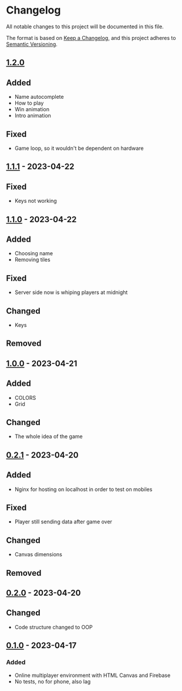 # Changelog

All notable changes to this project will be documented in this file.

The format is based on [Keep a Changelog](https://keepachangelog.com/en/1.0.0/),
and this project adheres to [Semantic Versioning](https://semver.org/spec/v2.0.0.html).

## [1.2.0]

## Added

-   Name autocomplete
-   How to play
-   Win animation
-   Intro animation

## Fixed

-   Game loop, so it wouldn't be dependent on hardware

## [1.1.1] - 2023-04-22

## Fixed

-   Keys not working

## [1.1.0] - 2023-04-22

## Added

-   Choosing name
-   Removing tiles

## Fixed

-   Server side now is whiping players at midnight

## Changed

-   Keys

## Removed

## [1.0.0] - 2023-04-21

## Added

-   COLORS
-   Grid

## Changed

-   The whole idea of the game

## [0.2.1] - 2023-04-20

## Added

-   Nginx for hosting on localhost in order to test on mobiles

## Fixed

-   Player still sending data after game over

## Changed

-   Canvas dimensions

## Removed

## [0.2.0] - 2023-04-20

## Changed

-   Code structure changed to OOP

## [0.1.0] - 2023-04-17

### Added

-   Online multiplayer environment with HTML Canvas and Firebase
-   No tests, no for phone, also lag

[unreleased]: https://github.com/naglissul/jsgd/compare/v1.2.0...HEAD
[1.2.0]: https://github.com/naglissul/jsgd/compare/v1.1.1...v1.2.0
[1.1.1]: https://github.com/naglissul/jsgd/compare/v1.1.0...v1.1.1
[1.1.0]: https://github.com/naglissul/jsgd/compare/v1.0.0...v1.1.0
[1.0.0]: https://github.com/naglissul/jsgd/compare/v0.2.1...v1.0.0
[0.2.1]: https://github.com/naglissul/jsgd/compare/v0.2.0...v0.2.1
[0.2.0]: https://github.com/naglissul/jsgd/compare/v0.1.0...v0.2.0
[0.1.0]: https://github.com/naglissul/jsgd/releases/tag/v0.1.0
